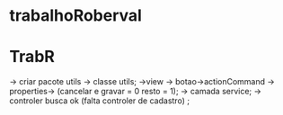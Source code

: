 # trabalhoRoberval
# TrabR

-> criar pacote utils -> classe utils;
->view -> botao->actionCommand -> properties-> (cancelar e gravar = 0 resto = 1);
-> camada service;
-> controler busca ok (falta controler de cadastro) ;
